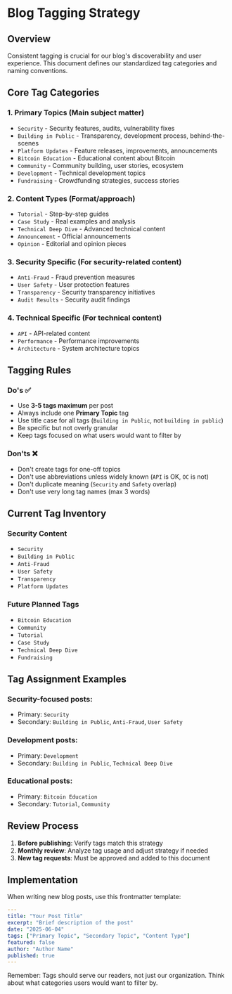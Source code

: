 # Blog Tagging Strategy

## Overview
Consistent tagging is crucial for our blog's discoverability and user experience. This document defines our standardized tag categories and naming conventions.

## Core Tag Categories

### 1. **Primary Topics** (Main subject matter)
- `Security` - Security features, audits, vulnerability fixes
- `Building in Public` - Transparency, development process, behind-the-scenes
- `Platform Updates` - Feature releases, improvements, announcements
- `Bitcoin Education` - Educational content about Bitcoin
- `Community` - Community building, user stories, ecosystem
- `Development` - Technical development topics
- `Fundraising` - Crowdfunding strategies, success stories

### 2. **Content Types** (Format/approach)
- `Tutorial` - Step-by-step guides
- `Case Study` - Real examples and analysis
- `Technical Deep Dive` - Advanced technical content
- `Announcement` - Official announcements
- `Opinion` - Editorial and opinion pieces

### 3. **Security Specific** (For security-related content)
- `Anti-Fraud` - Fraud prevention measures
- `User Safety` - User protection features
- `Transparency` - Security transparency initiatives
- `Audit Results` - Security audit findings

### 4. **Technical Specific** (For technical content)
- `API` - API-related content
- `Performance` - Performance improvements
- `Architecture` - System architecture topics

## Tagging Rules

### Do's ✅
- Use **3-5 tags maximum** per post
- Always include one **Primary Topic** tag
- Use title case for all tags (`Building in Public`, not `building in public`)
- Be specific but not overly granular
- Keep tags focused on what users would want to filter by

### Don'ts ❌
- Don't create tags for one-off topics
- Don't use abbreviations unless widely known (`API` is OK, `OC` is not)
- Don't duplicate meaning (`Security` and `Safety` overlap)
- Don't use very long tag names (max 3 words)

## Current Tag Inventory

### Security Content
- `Security`
- `Building in Public` 
- `Anti-Fraud`
- `User Safety`
- `Transparency`
- `Platform Updates`

### Future Planned Tags
- `Bitcoin Education`
- `Community`
- `Tutorial`
- `Case Study`
- `Technical Deep Dive`
- `Fundraising`

## Tag Assignment Examples

### Security-focused posts:
- Primary: `Security`
- Secondary: `Building in Public`, `Anti-Fraud`, `User Safety`

### Development posts:
- Primary: `Development`
- Secondary: `Building in Public`, `Technical Deep Dive`

### Educational posts:
- Primary: `Bitcoin Education`
- Secondary: `Tutorial`, `Community`

## Review Process

1. **Before publishing**: Verify tags match this strategy
2. **Monthly review**: Analyze tag usage and adjust strategy if needed
3. **New tag requests**: Must be approved and added to this document

## Implementation

When writing new blog posts, use this frontmatter template:

```yaml
---
title: "Your Post Title"
excerpt: "Brief description of the post"
date: "2025-06-04"
tags: ["Primary Topic", "Secondary Topic", "Content Type"]
featured: false
author: "Author Name"
published: true
---
```

Remember: Tags should serve our readers, not just our organization. Think about what categories users would want to filter by. 